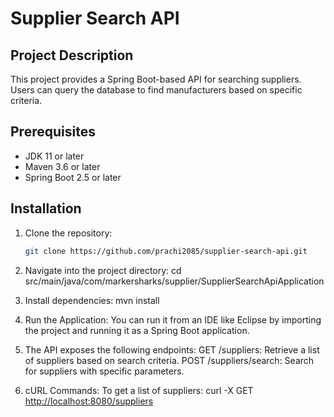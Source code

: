 # Supplier Search API

## Project Description
This project provides a Spring Boot-based API for searching suppliers. Users can query the database to find manufacturers based on specific criteria.

## Prerequisites
- JDK 11 or later
- Maven 3.6 or later
- Spring Boot 2.5 or later

## Installation
1. Clone the repository:
   ```bash
   git clone https://github.com/prachi2085/supplier-search-api.git

2. Navigate into the project directory:
   cd src/main/java/com/markersharks/supplier/SupplierSearchApiApplication

3. Install dependencies: mvn install
4. Run the Application:
   You can run it from an IDE like Eclipse by importing the project and running it as a Spring Boot application.
5. The API exposes the following endpoints:
GET /suppliers: Retrieve a list of suppliers based on search criteria.
POST /suppliers/search: Search for suppliers with specific parameters.

6. cURL Commands:
   To get a list of suppliers:
   curl -X GET [http://localhost:8080/suppliers](http://localhost:8080/h2-console/login.jsp?jsessionid=b7600b979a1aa4300c421596d1375df9)
   
  
